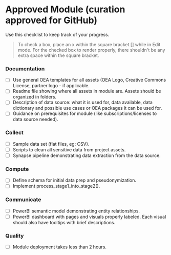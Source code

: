 # Approved Module (curation approved for GitHub)
Use this checklist to keep track of your progress.

> To check a box, place an x within the square bracket [] while in Edit mode. For the checked box to render properly, there shouldn't be any extra space within the square bracket.

### Documentation
- [ ] Use general OEA templates for all assets (OEA Logo, Creative Commons License, partner logo - if applicable.
- [ ] Readme file showing where all assets in module are. Assets should be organized in folders.
- [ ] Description of data source: what it is used for, data available, data dictionary and possible use cases or OEA packages it can be used for.
- [ ] Guidance on prerequisites for module (like subscriptions/licenses to data source needed).

### Collect
- [ ] Sample data set (flat files, eg: CSV).
- [ ] Scripts to clean all sensitive data from project assets.
- [ ] Synapse pipeline demonstrating data extraction from the data source.

### Compute
- [ ] Define schema for initial data prep and pseudonymization.
- [ ] Implement process_stage1_into_stage2().

### Communicate
- [ ] PowerBI semantic model demonstrating entity relationships.
- [ ] PowerBI dashboard with pages and visuals properly labeled. Each visual should also have tooltips with brief descriptions.

### Quality
- [ ] Module deployment takes less than 2 hours.
